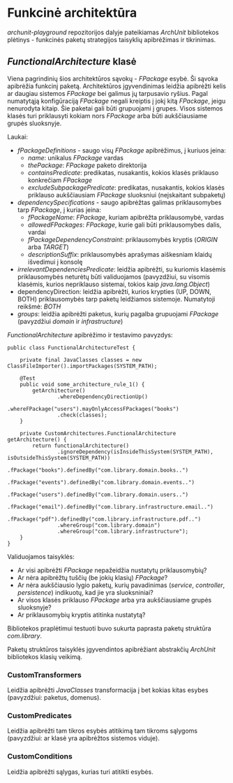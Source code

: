 # Funkcinė architektūra
<i>archunit-playground</i> repozitorijos dalyje pateikiamas <i>ArchUnit</i> bibliotekos plėtinys - funkcinės paketų strategijos
taisyklių apibrėžimas ir tikrinimas.

## <i>FunctionalArchitecture</i> klasė
Viena pagrindinių šios architektūros sąvokų - <i>FPackage</i> esybė. Ši sąvoka apibrėžia funkcinį paketą.
Architektūros įgyvendinimas leidžia apibrėžti kelis ar daugiau sistemos <i>FPackage</i> bei galimus jų tarpusavio
ryšius. Pagal numatytąją konfigūraciją <i>FPackage</i> negali kreiptis į jokį kitą <i>FPackage</i>, jeigu nenurodyta kitaip.
Šie paketai gali būti grupuojami į grupes. Visos sistemos klasės turi priklausyti kokiam nors <i>FPackage</i>
arba būti aukščiausiame grupės sluoksnyje.

Laukai:
<ul>
    <li><i>fPackageDefinitions</i> - saugo visų <i>FPackage</i> apibrėžimus, į kuriuos įeina:
        <ul>
            <li><i>name</i>: unikalus <i>FPackage</i> vardas</li>
            <li><i>thePackage</i>: <i>FPackage</i> paketo direktorija</li>
            <li><i>containsPredicate</i>: predikatas, nusakantis, kokios klasės priklauso konkrečiam <i>FPackage</i></li>
            <li><i>excludeSubpackagePredicate</i>: predikatas, nusakantis, kokios klasės priklauso
            aukščiausiam <i>FPackage</i> sluoksniui (neįskaitant subpaketų)</li>
        </ul>
    </li>
    <li><i>dependencySpecifications</i> - saugo apibrėžtas galimas priklausomybes tarp <i>FPackage</i>,
    į kurias įeina:
        <ul>
            <li><i>fPackageName</i>: <i>FPackage</i>, kuriam apibrėžta priklausomybė, vardas</li>
            <li><i>allowedFPackages</i>: <i>FPackage</i>, kurie gali būti priklausomybes dalis, vardai</li>
            <li><i>fPackageDependencyConstraint</i>: priklausomybės kryptis (<i>ORIGIN</i> arba <i>TARGET</i>)</li>
            <li><i>descriptionSuffix</i>: priklausomybės aprašymas aiškesniam klaidų išvedimui į konsolę</li>
        </ul>
    </li>
    <li><i>irrelevantDependenciesPredicate</i>: leidžia apibrėžti, su kuriomis klasėmis priklausomybės neturėtų
    būti validuojamos (pavyzdžiui, su visomis klasėmis, kurios nepriklauso sistemai, tokios kaip <i>java.lang.Object</i>)</li>
    <li>dependencyDirection: leidžia apibrėžti, kurios krypties (UP, DOWN, BOTH) priklausomybės tarp paketų leidžiamos
    sistemoje. Numatytoji reikšmė: <i>BOTH</i></li>
    <li><i>groups</i>: leidžia apibrėžti paketus, kurių pagalba grupuojami <i>FPackage</i> (pavyzdžiui <i>domain</i> ir <i>infrastructure</i>)</li>
</ul>

<i>FunctionalArchitecture</i> apibrėžimo ir testavimo pavyzdys:

````
public class FunctionalArchitectureTest {

    private final JavaClasses classes = new ClassFileImporter().importPackages(SYSTEM_PATH);

    @Test
    public void some_architecture_rule_1() {
        getArchitecture()
                .whereDependencyDirectionUp()
                .whereFPackage("users").mayOnlyAccessFPackages("books")
                .check(classes);
    }

    private CustomArchitectures.FunctionalArchitecture getArchitecture() {
        return functionalArchitecture()
                .ignoreDependency(isInsideThisSystem(SYSTEM_PATH), isOutsideThisSystem(SYSTEM_PATH))
                .fPackage("books").definedBy("com.library.domain.books..")
                .fPackage("events").definedBy("com.library.domain.events..")
                .fPackage("users").definedBy("com.library.domain.users..")
                .fPackage("email").definedBy("com.library.infrastructure.email..")
                .fPackage("pdf").definedBy("com.library.infrastructure.pdf..")
                .whereGroup("com.library.domain")
                .whereGroup("com.library.infrastructure");
    }
}
````

Validuojamos taisyklės:
<ul>
    <li>Ar visi apibrėžti <i>FPackage</i> nepažeidžia nustatytų priklausomybių?</li>
    <li>Ar nėra apibrėžtų tuščių (be jokių klasių) <i>FPackage</i>?</li>
    <li>Ar nėra aukščiausio lygio paketų, kurių pavadinimas (<i>service</i>, <i>controller</i>, <i>persistence</i>) indikuotų, kad jie yra sluoksniniai?</li>
    <li>Ar visos klasės priklauso <i>FPackage</i> arba yra aukščiausiame grupės sluoksnyje?</li>
    <li>Ar priklausomybių kryptis atitinka nustatytą?</li>
</ul>

Bibliotekos praplėtimui testuoti buvo sukurta paprasta paketų struktūra <i>com.library</i>.

Paketų struktūros taisyklės įgyvendintos apibrėžiant abstrakčių <i>ArchUnit</i> bibliotekos
klasių veikimą.

### CustomTransformers
Leidžia apibrėžti <i>JavaClasses</i> transformacija į bet kokias kitas esybes (pavyzdžiui: paketus, domenus).

### CustomPredicates
Leidžia apibrėžti tam tikros esybės atitikimą tam tikroms sąlygoms (pavyzdžiui: ar klasė yra apibrėžtos sistemos viduje).

### CustomConditions
Leidžia apibrėžti sąlygas, kurias turi atitikti esybės.